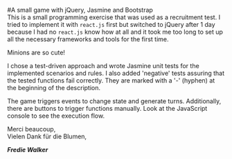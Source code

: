 #A small game with jQuery, Jasmine and Bootstrap  
This is a small programming exercise that was used as a recruitment test. I tried to implement it with `react.js` first but switched to jQuery after 1 day because I had no `react.js` know how at all and it took me too long to set up all the necessary frameworks and tools for the first time.

Minions are so cute! 

I chose a test-driven approach and wrote Jasmine unit tests for the implemented scenarios and rules. I also added 'negative' tests assuring that the tested functions fail correctly. They are marked with a '-' (hyphen) at the beginning of the description.

The game triggers events to change state and generate turns. Additionally, there are buttons to trigger functions manually. Look at the JavaScript console to see the execution flow.
    
Merci beaucoup,  
Vielen Dank für die Blumen,

**_Fredie Walker_**
